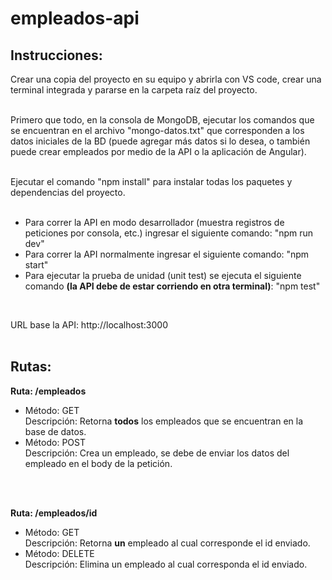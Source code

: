 # empleados-api

## Instrucciones:
Crear una copia del proyecto en su equipo y abrirla con VS code, crear una terminal integrada y pararse en la carpeta raíz del proyecto.<br><br>

Primero que todo, en la consola de MongoDB, ejecutar los comandos que se encuentran en el archivo "mongo-datos.txt" que corresponden a los datos iniciales de la BD (puede agregar más datos si lo desea, o también puede crear empleados por medio de la API o la aplicación de Angular). <br><br>

Ejecutar el comando "npm install" para instalar todas los paquetes y dependencias del proyecto.<br><br>

- Para correr la API en modo desarrollador (muestra registros de peticiones por consola, etc.) ingresar el siguiente comando: "npm run dev" <br>
- Para correr la API normalmente ingresar el siguiente comando: "npm start" <br>
- Para ejecutar la prueba de unidad (unit test) se ejecuta el siguiente comando **(la API debe de estar corriendo en otra terminal)**: "npm test" <br>
<br>

URL base la API: http://localhost:3000 <br><br>

## Rutas:
**Ruta: /empleados** <br>
  - Método: GET <br>
    Descripción: Retorna **todos** los empleados que se encuentran en la base de datos.<br>
  - Método: POST <br>
    Descripción: Crea un empleado, se debe de enviar los datos del empleado en el body de la petición.
<br>
<br>

**Ruta: /empleados/id** <br>
- Método: GET <br>
  Descripción: Retorna **un** empleado al cual corresponde el id enviado. <br>
- Método: DELETE <br>
  Descripción: Elimina un empleado al cual corresponda el id enviado. <br>
  
